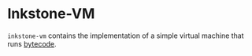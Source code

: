 # Inkstone-VM

`inkstone-vm` contains the implementation of a simple virtual machine that runs [bytecode][].

[bytecode]: ../inkstone-bytecode/readme.md
